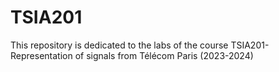 # TSIA201

This repository is dedicated to the labs of the course TSIA201- Representation of signals from Télécom Paris (2023-2024)
